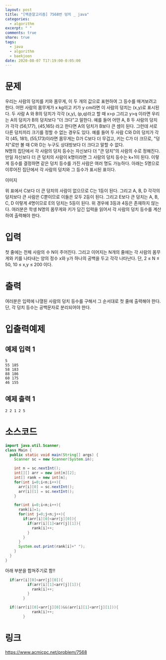 ```yaml
---
layout: post
title: "[백준알고리즘] 7568번 덩치 _ java"
categories:
  - algorithm
excerpt: " "
comments: true
share: true
tags:
  - java
  - algorithm
  - baekjoon
date: 2020-08-07 T17:19:00-0:05:00
---
```

# 문제
우리는 사람의 덩치를 키와 몸무게, 이 두 개의 값으로 표현하여 그 등수를 매겨보려고 한다. 어떤 사람의 몸무게가 x kg이고 키가 y cm라면 이 사람의 덩치는 (x,y)로 표시된다. 두 사람 A 와 B의 덩치가 각각 (x,y), (p,q)라고 할 때 x>p 그리고 y>q 이라면 우리는 A의 덩치가 B의 덩치보다 "더 크다"고 말한다. 예를 들어 어떤 A, B 두 사람의 덩치가 각각 (56,177), (45,165) 라고 한다면 A의 덩치가 B보다 큰 셈이 된다. 그런데 서로 다른 덩치끼리 크기를 정할 수 없는 경우도 있다. 예를 들어 두 사람 C와 D의 덩치가 각각 (45, 181), (55,173)이라면 몸무게는 D가 C보다 더 무겁고, 키는 C가 더 크므로, "덩치"로만 볼 때 C와 D는 누구도 상대방보다 더 크다고 말할 수 없다.<br/>
N명의 집단에서 각 사람의 덩치 등수는 자신보다 더 "큰 덩치"의 사람의 수로 정해진다. 만일 자신보다 더 큰 덩치의 사람이 k명이라면 그 사람의 덩치 등수는 k+1이 된다. 이렇게 등수를 결정하면 같은 덩치 등수를 가진 사람은 여러 명도 가능하다. 아래는 5명으로 이루어진 집단에서 각 사람의 덩치와 그 등수가 표시된 표이다.<br/>

이미지

위 표에서 C보다 더 큰 덩치의 사람이 없으므로 C는 1등이 된다. 그리고 A, B, D 각각의 덩치보다 큰 사람은 C뿐이므로 이들은 모두 2등이 된다. 그리고 E보다 큰 덩치는 A, B, C, D 이렇게 4명이므로 E의 덩치는 5등이 된다. 위 경우에 3등과 4등은 존재하지 않는다. 여러분은 학생 N명의 몸무게와 키가 담긴 입력을 읽어서 각 사람의 덩치 등수를 계산하여 출력해야 한다.

# 입력

첫 줄에는 전체 사람의 수 N이 주어진다. 그리고 이어지는 N개의 줄에는 각 사람의 몸무게와 키를 나타내는 양의 정수 x와 y가 하나의 공백을 두고 각각 나타난다. 단, 2 ≤ N ≤ 50, 10 ≤ x,y ≤ 200 이다.

# 출력

여러분은 입력에 나열된 사람의 덩치 등수를 구해서 그 순서대로 첫 줄에 출력해야 한다. 단, 각 덩치 등수는 공백문자로 분리되어야 한다.

# 입출력예제
## 예제 입력 1 
```
5 
55 185 
58 183 
88 186 
60 175 
46 155 
```

## 예제 출력 1 
```
2 2 1 2 5
```

# 소스코드
```java
import java.util.Scanner;
class Main {
  public static void main(String[] args) {
    Scanner sc = new Scanner(System.in);

    int n = sc.nextInt();
    int[][] arr = new int[n][2];
    int[] rank = new int[n];
    for(int i=0;i<n;i++){
      arr[i][0] = sc.nextInt();
      arr[i][1] = sc.nextInt();
    }

    for(int i=0;i<n;i++){
      rank[i]=1;
      for(int j=0;j<n;j++){
        if(arr[i][0]<arr[j][0]){
          if(arr[i][1]<arr[j][1]){
            rank[i]++;
          }
        }
      }
      System.out.print(rank[i]+" ");
    }
  }
}
```

아래 부분을 합쳐주기로 함!!

```java
  if(arr[i][0]<arr[j][0]){
          if(arr[i][1]<arr[j][1]){
            rank[i]++;
          }
        }
```
```java
  if((arr[i][0]<arr[j][0])&&(arr[i][1]<arr[j][1])){
            rank[i]++;
        }
```

# 링크
https://www.acmicpc.net/problem/7568